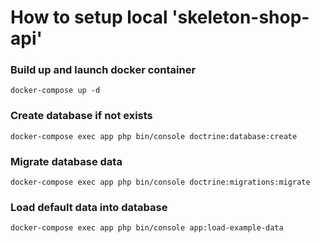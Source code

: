 # How to setup local 'skeleton-shop-api'

### Build up and launch docker container
```
docker-compose up -d
```

### Create database if not exists
```
docker-compose exec app php bin/console doctrine:database:create
```

### Migrate database data 
```
docker-compose exec app php bin/console doctrine:migrations:migrate
```

### Load default data into database
```
docker-compose exec app php bin/console app:load-example-data
```
